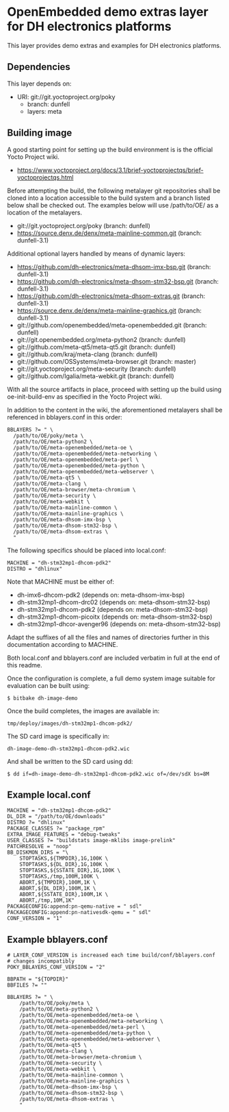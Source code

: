 OpenEmbedded demo extras layer for DH electronics platforms
===========================================================

This layer provides demo extras and examples for
DH electronics platforms.

Dependencies
------------

This layer depends on:

* URI: git://git.yoctoproject.org/poky
  - branch: dunfell
  - layers: meta

Building image
--------------

A good starting point for setting up the build environment is is the official
Yocto Project wiki.

* https://www.yoctoproject.org/docs/3.1/brief-yoctoprojectqs/brief-yoctoprojectqs.html

Before attempting the build, the following metalayer git repositories shall
be cloned into a location accessible to the build system and a branch listed
below shall be checked out. The examples below will use /path/to/OE/ as a
location of the metalayers.

* git://git.yoctoproject.org/poky					(branch: dunfell)
* https://source.denx.de/denx/meta-mainline-common.git			(branch: dunfell-3.1)

Additional optional layers handled by means of dynamic layers:
* https://github.com/dh-electronics/meta-dhsom-imx-bsp.git		(branch: dunfell-3.1)
* https://github.com/dh-electronics/meta-dhsom-stm32-bsp.git		(branch: dunfell-3.1)
* https://github.com/dh-electronics/meta-dhsom-extras.git		(branch: dunfell-3.1)
* https://source.denx.de/denx/meta-mainline-graphics.git		(branch: dunfell-3.1)
* git://github.com/openembedded/meta-openembedded.git			(branch: dunfell)
* git://git.openembedded.org/meta-python2				(branch: dunfell)
* git://github.com/meta-qt5/meta-qt5.git				(branch: dunfell)
* git://github.com/kraj/meta-clang					(branch: dunfell)
* git://github.com/OSSystems/meta-browser.git				(branch: master)
* git://git.yoctoproject.org/meta-security				(branch: dunfell)
* git://github.com/Igalia/meta-webkit.git				(branch: dunfell)

With all the source artifacts in place, proceed with setting up the build
using oe-init-build-env as specified in the Yocto Project wiki.

In addition to the content in the wiki, the aforementioned metalayers shall
be referenced in bblayers.conf in this order:

```
BBLAYERS ?= " \
  /path/to/OE/poky/meta \
  /path/to/OE/meta-python2 \
  /path/to/OE/meta-openembedded/meta-oe \
  /path/to/OE/meta-openembedded/meta-networking \
  /path/to/OE/meta-openembedded/meta-perl \
  /path/to/OE/meta-openembedded/meta-python \
  /path/to/OE/meta-openembedded/meta-webserver \
  /path/to/OE/meta-qt5 \
  /path/to/OE/meta-clang \
  /path/to/OE/meta-browser/meta-chromium \
  /path/to/OE/meta-security \
  /path/to/OE/meta-webkit \
  /path/to/OE/meta-mainline-common \
  /path/to/OE/meta-mainline-graphics \
  /path/to/OE/meta-dhsom-imx-bsp \
  /path/to/OE/meta-dhsom-stm32-bsp \
  /path/to/OE/meta-dhsom-extras \
  "
```

The following specifics should be placed into local.conf:

```
MACHINE = "dh-stm32mp1-dhcom-pdk2"
DISTRO = "dhlinux"
```

Note that MACHINE must be either of:

* dh-imx6-dhcom-pdk2		(depends on: meta-dhsom-imx-bsp)
* dh-stm32mp1-dhcom-drc02	(depends on: meta-dhsom-stm32-bsp)
* dh-stm32mp1-dhcom-pdk2	(depends on: meta-dhsom-stm32-bsp)
* dh-stm32mp1-dhcom-picoitx	(depends on: meta-dhsom-stm32-bsp)
* dh-stm32mp1-dhcor-avenger96	(depends on: meta-dhsom-stm32-bsp)

Adapt the suffixes of all the files and names of directories further in
this documentation according to MACHINE.

Both local.conf and bblayers.conf are included verbatim in full at the end
of this readme.

Once the configuration is complete, a full demo system image suitable for
evaluation can be built using:

```
$ bitbake dh-image-demo
```

Once the build completes, the images are available in:

```
tmp/deploy/images/dh-stm32mp1-dhcom-pdk2/
```

The SD card image is specifically in:

```
dh-image-demo-dh-stm32mp1-dhcom-pdk2.wic
```

And shall be written to the SD card using dd:

```
$ dd if=dh-image-demo-dh-stm32mp1-dhcom-pdk2.wic of=/dev/sdX bs=8M
```

Example local.conf
------------------
```
MACHINE = "dh-stm32mp1-dhcom-pdk2"
DL_DIR = "/path/to/OE/downloads"
DISTRO ?= "dhlinux"
PACKAGE_CLASSES ?= "package_rpm"
EXTRA_IMAGE_FEATURES = "debug-tweaks"
USER_CLASSES ?= "buildstats image-mklibs image-prelink"
PATCHRESOLVE = "noop"
BB_DISKMON_DIRS = "\
    STOPTASKS,${TMPDIR},1G,100K \
    STOPTASKS,${DL_DIR},1G,100K \
    STOPTASKS,${SSTATE_DIR},1G,100K \
    STOPTASKS,/tmp,100M,100K \
    ABORT,${TMPDIR},100M,1K \
    ABORT,${DL_DIR},100M,1K \
    ABORT,${SSTATE_DIR},100M,1K \
    ABORT,/tmp,10M,1K"
PACKAGECONFIG:append:pn-qemu-native = " sdl"
PACKAGECONFIG:append:pn-nativesdk-qemu = " sdl"
CONF_VERSION = "1"
```

Example bblayers.conf
---------------------
```
# LAYER_CONF_VERSION is increased each time build/conf/bblayers.conf
# changes incompatibly
POKY_BBLAYERS_CONF_VERSION = "2"

BBPATH = "${TOPDIR}"
BBFILES ?= ""

BBLAYERS ?= " \
	/path/to/OE/poky/meta \
	/path/to/OE/meta-python2 \
	/path/to/OE/meta-openembedded/meta-oe \
	/path/to/OE/meta-openembedded/meta-networking \
	/path/to/OE/meta-openembedded/meta-perl \
	/path/to/OE/meta-openembedded/meta-python \
	/path/to/OE/meta-openembedded/meta-webserver \
	/path/to/OE/meta-qt5 \
	/path/to/OE/meta-clang \
	/path/to/OE/meta-browser/meta-chromium \
	/path/to/OE/meta-security \
	/path/to/OE/meta-webkit \
	/path/to/OE/meta-mainline-common \
	/path/to/OE/meta-mainline-graphics \
	/path/to/OE/meta-dhsom-imx-bsp \
	/path/to/OE/meta-dhsom-stm32-bsp \
	/path/to/OE/meta-dhsom-extras \
	"
```
